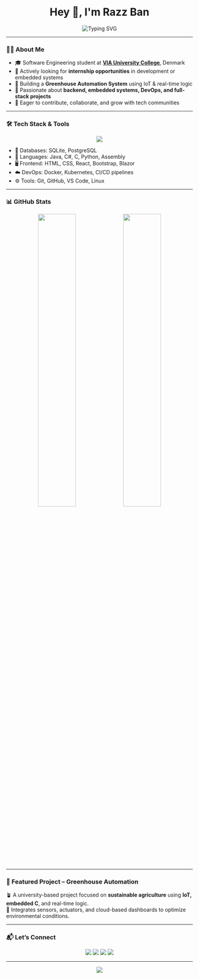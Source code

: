 <h1 align="center">Hey 👋, I'm Razz Ban</h1>

<p align="center">
  <img src="https://readme-typing-svg.herokuapp.com?font=Fira+Code&weight=500&size=24&pause=1000&color=00FFBF&center=true&vCenter=true&width=500&lines=Software+Engineering+Student;Studying+at+VIA+University+College;Working+on+Greenhouse+Automation;Learning+and+Building+Every+Day;Actively+Looking+for+an+Internship" alt="Typing SVG" />
</p>

---

### 👨‍🎓 About Me

- 🎓 Software Engineering student at [**VIA University College**](https://www.via.dk/), Denmark  
- 💼 Actively looking for **internship opportunities** in development or embedded systems  
- 🌱 Building a **Greenhouse Automation System** using IoT & real-time logic  
- 🚀 Passionate about **backend, embedded systems, DevOps, and full-stack projects**  
- 🤝 Eager to contribute, collaborate, and grow with tech communities

---

### 🛠️ Tech Stack & Tools

<p align="center">
  <img src="https://skillicons.dev/icons?i=java,cs,c,python,html,css,react,bootstrap,blazor,postgres,sqlite,docker,kubernetes,git,github,vscode,linux" />
</p>

- 💾 Databases: SQLite, PostgreSQL  
- 🔧 Languages: Java, C#, C, Python, Assembly  
- 🖥️ Frontend: HTML, CSS, React, Bootstrap, Blazor  
- ☁️ DevOps: Docker, Kubernetes, CI/CD pipelines  
- ⚙️ Tools: Git, GitHub, VS Code, Linux

---

### 📊 GitHub Stats

<p align="center">
  <img src="https://github-readme-stats.vercel.app/api?username=razzban&show_icons=true&theme=tokyonight" width="45%" />
  <img src="https://github-readme-streak-stats.herokuapp.com?user=razzban&theme=tokyonight" width="45%" />
</p>

---

### 🌿 Featured Project – Greenhouse Automation

🪴 A university-based project focused on **sustainable agriculture** using **IoT, embedded C**, and real-time logic.  
🔌 Integrates sensors, actuators, and cloud-based dashboards to optimize environmental conditions.

---

### 📬 Let’s Connect

<p align="center">
  <a href="mailto:banraz9841@gmail.com"><img src="https://img.shields.io/badge/Email-D14836?style=for-the-badge&logo=gmail&logoColor=white" /></a>
  <a href="https://www.linkedin.com/in/razzban/"><img src="https://img.shields.io/badge/LinkedIn-0077B5?style=for-the-badge&logo=linkedin&logoColor=white" /></a>
  <a href="https://www.facebook.com/razz.ban12"><img src="https://img.shields.io/badge/Facebook-1877F2?style=for-the-badge&logo=facebook&logoColor=white" /></a>
  <a href="https://www.instagram.com/razz_ban/"><img src="https://img.shields.io/badge/Instagram-E4405F?style=for-the-badge&logo=instagram&logoColor=white" /></a>
</p>

---

<div align="center">
  <img src="https://capsule-render.vercel.app/api?type=waving&color=gradient&height=200&section=footer" />
</div>
